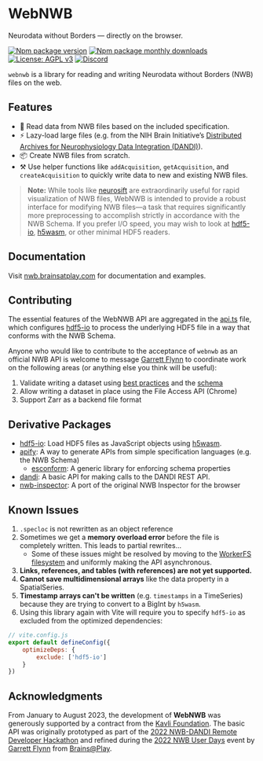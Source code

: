 # WebNWB
Neurodata without Borders — directly on the browser.

[![Npm package version](https://badgen.net/npm/v/webnwb)](https://npmjs.com/package/webnwb)
[![Npm package monthly downloads](https://badgen.net/npm/dm/webnwb)](https://npmjs.ccom/package/webnwb)
[![License: AGPL v3](https://img.shields.io/badge/license-AGPL_v3-blue.svg)](https://www.gnu.org/licenses/agpl-3.0)
[![Discord](https://img.shields.io/badge/community-discord-7289da.svg?sanitize=true)](https://discord.gg/CDxskSh9ZB)

`webnwb` is a library for reading and writing Neurodata without Borders (NWB) files on the web.

## Features
- 🔬 Read data from NWB files based on the included specification.
- ⚡ Lazy-load large files (e.g. from the NIH Brain Initiative’s [Distributed Archives for Neurophysiology Data Integration (DANDI)](https://gui.dandiarchive.org/#/)).
- 📦 Create NWB files from scratch.
- ⚒️ Use helper functions like `addAcquisition`, `getAcquisition`, and `createAcquisition` to quickly write data to new and existing NWB files.

> **Note:** While tools like [neurosift] are extraordinarily useful for rapid visualization of NWB files, WebNWB is intended to provide a robust interface for modifying NWB files—a task that requires significantly more preprocessing to accomplish strictly in accordance with the NWB Schema. If you prefer I/O speed, you may wish to look at [hdf5-io], [h5wasm], or other minimal HDF5 readers.

## Documentation
Visit [nwb.brainsatplay.com](https://nwb.brainsatplay.com) for documentation and examples.

## Contributing
The essential features of the WebNWB API are aggregated in the [api.ts](./src/api.ts) file, which configures [hdf5-io] to process the underlying HDF5 file in a way that conforms with the NWB Schema.

Anyone who would like to contribute to the acceptance of `webnwb` as an official NWB API is welcome to message [Garrett Flynn](mailto:garrettmflynn@gmail) to coordinate work on the following areas (or anything else you think will be useful):

1. Validate writing a dataset using [best practices](https://www.nwb.org/best-practices/) and the [schema](https://nwb-schema.readthedocs.io/en/latest/format_description.html#nwbcontainer-nwbdata-nwbdatainterface-base-neurodata-types-for-containers-and-datasets)
2. Allow writing a dataset in place using the File Access API (Chrome)
3. Support Zarr as a backend file format

## Derivative Packages
- [hdf5-io]: Load HDF5 files as JavaScript objects using [h5wasm].
- [apify](./packages/apify/index.ts): A way to generate APIs from simple specification languages (e.g. the NWB Schema)
    - [esconform](https://github.com/garrettmflynn/esconform): A generic library for enforcing schema properties
- [dandi](./packages/dandi/index.ts): A basic API for making calls to the DANDI REST API.
- [nwb-inspector](./packages/nwbinspector/README.md): A port of the original NWB Inspector for the browser

## Known Issues
1. `.specloc` is not rewritten as an object reference
2. Sometimes we get a **memory overload error** before the file is completely written. This leads to partial rewrites...
    - Some of these issues might be resolved by moving to the [WorkerFS filesystem](https://github.com/usnistgov/h5wasm/issues/40#issuecomment-1336314071) and uniformly making the API asynchronous.
3. **Links, references, and tables (with references) are not yet supported.**
4. **Cannot save multidimensional arrays** like the data property in a SpatialSeries.
5. **Timestamp arrays can't be written** (e.g. `timestamps` in a TimeSeries) because they are trying to convert to a BigInt by `h5wasm`.
6. Using this library again with Vite will require you to specify `hdf5-io` as excluded from the optimized dependencies: 
```javascript
// vite.config.js
export default defineConfig({
    optimizeDeps: {
        exclude: ['hdf5-io']
    }
})
```

## Acknowledgments
From January to August 2023, the development of **WebNWB** was generously supported by a contract from the [Kavli Foundation](https://kavlifoundation.org/). The basic API was originally prototyped as part of the [2022 NWB-DANDI Remote Developer Hackathon](https://neurodatawithoutborders.github.io/nwb_hackathons/HCK12_2022_Remote/) and refined during the [2022 NWB User Days](https://neurodatawithoutborders.github.io/nwb_hackathons/HCK13_2022_Janelia/) event by [Garrett Flynn](https://github.com/garrettmflynn) from [Brains@Play](https://github.com/brainsatplay).


[hdf5-io]: https://github.com/garrettmflynn/hdf5-io

[h5wasm]: https://github.com/usnistgov/h5wasm

[neurosift]: https://github.com/flatironinstitute/neurosift